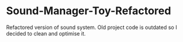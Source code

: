 # Sound-Manager-Toy-Refactored
Refactored version of sound system. Old project code is outdated so I decided to clean and optimise it.
